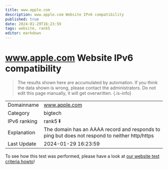 ```yaml
---
title: www.apple.com
description: www.apple.com Website IPv6 compatibility
published: true
date: 2024-01-29T16:23:59
tags: website, rank5
editor: markdown
---
```


# www.apple.com Website IPv6 compatibility

> The results shown here are accumulated by automation. If you think the data shown is wrong, please contact the administrators. 
> Do not edit this page manually, it will get overwritten.
{.is-info}


|   |   |
| - | - |
| Domainname | www.apple.com
| Category | bigtech |
| IPv6 ranking | rank5 :arrow_double_down: |
| Explanation | The domain has an AAAA record and responds to ping but does not respond to neither http/https |
| Last Update | 2024-01-29 16:23:59 |

To see how this test was performed, please have a look at [our website test criteria howto](/howto/testcriteria/website)!

